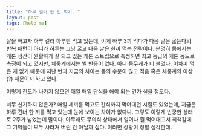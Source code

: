 ```yaml
---
title: "하루 걸러 한 번 먹기.."
layout: post
tags: [help me]
---
```


살을 빼고자 하루 걸러 하루만 먹고 있는데, 이게 하루 3끼 먹다가 다음 날은 굶는다의 반복 패턴이 아니라 하루는 그냥 굶고 다음 날은 한끼 먹는 전략이다. 분명히 몸에서는 케톤 생산이 원활하게 잘 되고 있는 케톤 스트립으로 측정하면 최고 등급의 케톤 농도로 측정이 되고 있지만, 체중계에서는 별 반응이 없다. 아니 몸무게가 더 불었다. 어차피 먹은 게 없기 때문에 지난 번과 지금의 차이는 몸의 수분이 많고 적음 혹은 체중계의 이상(?) 때문이지 하고 있다. 

이렇게 진도가 나가지 않으면 매일 매일 단식을 해야 되는 건가 싶을 정도다.

너무 신기하지 않은가? 매일 세끼를 먹고도 간식까지 먹어대던 시절도 있었는데, 지금은 하루 건너 한 끼를 먹고 있는데 눈에 보이는 차이가 없다니. 그렇도 이렇게 빈궁한 상태로 2주가 넘었는데 말이다. 아무래도 무의식 상태에서 일어나 뭘 먹어대고서 죄책감에 그 기억들이 모두 사라져 버린 건 아닐까 싶다. 이러면 상황이 정말 심각한데.

